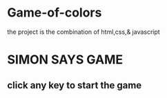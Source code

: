# Game-of-colors
the project is the combination of html,css,&amp; javascript

 <!DOCTYPE html>
 <html lang="en">
 <head>
  <meta charset="UTF-8">
  <meta name="viewport" content="width=device-width, initial-scale=1.0">
  <title>SIMON SAYS GAME</title>
  <link rel="stylesheet" href="style.css">
 </head>
 <body>
   <h1> SIMON SAYS GAME</h1>
    <h2> click any key to start the game</h2>
   <div class="button-container">
    <div class="line-one">
      <div class="btn yellow" type="button" id="yellow"></div>
      <div class="btn blue" type="button" id="blue"></div>
    </div>
 <div class="btn-two">
  <div class="btn red" type="button" id="red"></div>
  <div class="btn purple"type="button" id="purple"></div>
</div>
  </div>





  
  <script src="app.js"></script>
 </body>
 </html>
